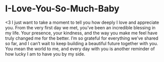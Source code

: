 # I-Love-You-So-Much-Baby
<3
I just want to take a moment to tell you how deeply I love and appreciate you. From the very first day we met, you’ve been an incredible blessing in my life. Your presence, your kindness, and the way you make me feel have truly changed me for the better. I’m so grateful for everything we’ve shared so far, and I can’t wait to keep building a beautiful future together with you. You mean the world to me, and every day with you is another reminder of how lucky I am to have you by my side.
